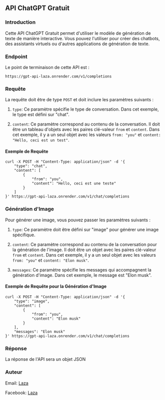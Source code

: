 ## API ChatGPT Gratuit

### Introduction
Cette API ChatGPT Gratuit permet d'utiliser le modèle de génération de texte de manière interactive. Vous pouvez l'utiliser pour créer des chatbots, des assistants virtuels ou d'autres applications de génération de texte.

### Endpoint
Le point de terminaison de cette API est :
```
https://gpt-api-laza.onrender.com/v1/completions
```

### Requête
La requête doit être de type `POST` et doit inclure les paramètres suivants :

1. `type`: Ce paramètre spécifie le type de conversation. Dans cet exemple, le type est défini sur "chat".

2. `content`: Ce paramètre correspond au contenu de la conversation. Il doit être un tableau d'objets avec les paires clé-valeur `from` et `content`. Dans cet exemple, il y a un seul objet avec les valeurs `from: "you"` et `content: "Hello, ceci est un test"`.

#### Exemple de Requête
```
curl -X POST -H "Content-Type: application/json" -d '{
    "type": "chat",
    "content": [
        {
            "from": "you",
            "content": "Hello, ceci est une teste"
        }
    ]
}' https://gpt-api-laza.onrender.com/v1/chat/completions

```

### Génération d'Image

Pour générer une image, vous pouvez passer les paramètres suivants :

1. `type`: Ce paramètre doit être défini sur "image" pour générer une image spécifique.

2. `content`: Ce paramètre correspond au contenu de la conversation pour la génération de l'image. Il doit être un objet avec les paires clé-valeur `from` et `content`. Dans cet exemple, il y a un seul objet avec les valeurs `from: "you"` et `content: "Elon musk"`.

3. `messages`: Ce paramètre spécifie les messages qui accompagnent la génération d'image. Dans cet exemple, le message est "Elon musk".

#### Exemple de Requête pour la Génération d'Image
```
curl -X POST -H "Content-Type: application/json" -d '{
    "type": "image",
    "content": [
        {
            "from": "you",
            "content": "Elon musk"
        }
    ],
    "messages": "Elon musk"
}' https://gpt-api-laza.onrender.com/v1/chat/completions

```

### Réponse
La réponse de l'API sera un objet JSON

### Auteur
Email: <a href="mailto:lazaniaina13@gmail.com">Laza</a>

Facebook:  <a href="https://www.facebook.com/lazaniaina.r">Laza</a>
